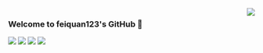 
<a href="#">
<img align="right" src="https://github-readme-stats.vercel.app/api?username=feiquan123&show_icons=true&hide_border=true&icon_color=586069&title_color=a0a9af alt="feiquan123's GitHub Stats">
</a>

### Welcome to feiquan123's GitHub 👋
![](https://img.shields.io/badge/-Go-blue?style=flat-square&logo=Go&logoColor=fff)
![](https://img.shields.io/badge/-Python-333?style=flat-square&logo=Python&logoColor=fff)
![](https://img.shields.io/badge/-PyTorch-e34f26?style=flat-square&logo=PyTorch&logoColor=fff)
![](https://img.shields.io/badge/-TensorFlow-e5cd0c?style=flat-square&logo=TensorFlow&logoColor=fff)

<!--
**feiquan123/feiquan123** is a ✨ _special_ ✨ repository because its `README.md` (this file) appears on your GitHub profile.

Here are some ideas to get you started:

- 🔭 I’m currently working on ...
- 🌱 I’m currently learning ...
- 👯 I’m looking to collaborate on ...
- 🤔 I’m looking for help with ...
- 💬 Ask me about ...
- 📫 How to reach me: ...
- 😄 Pronouns: ...
- ⚡ Fun fact: ...
-->
